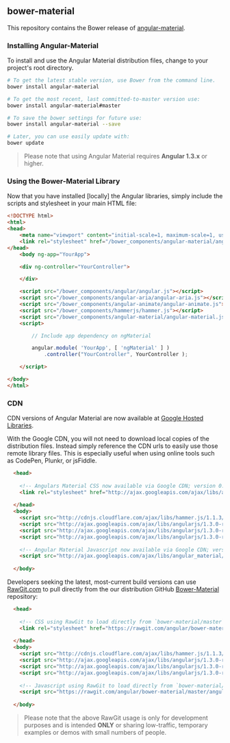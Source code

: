 ## bower-material

This repository contains the Bower release of [angular-material](https://github.com/angular/material).

### Installing Angular-Material

To install and use the Angular Material distribution files, change to your project's root directory.

```bash
# To get the latest stable version, use Bower from the command line.
bower install angular-material

# To get the most recent, last committed-to-master version use:
bower install angular-material#master 

# To save the bower settings for future use:
bower install angular-material --save

# Later, you can use easily update with:
bower update
```

> Please note that using Angular Material requires **Angular 1.3.x** or higher.


### Using the Bower-Material Library

Now that you have installed [locally] the Angular libraries, simply include the scripts and stylesheet in your main HTML file:

```html
<!DOCTYPE html>
<html>
<head>
    <meta name="viewport" content="initial-scale=1, maximum-scale=1, user-scalable=no" />
    <link rel="stylesheet" href="/bower_components/angular-material/angular-material.css">
</head>
	<body ng-app="YourApp">

	<div ng-controller="YourController">

	</div>

	<script src="/bower_components/angular/angular.js"></script>
	<script src="/bower_components/angular-aria/angular-aria.js"></script>
	<script src="/bower_components/angular-animate/angular-animate.js"></script>
	<script src="/bower_components/hammerjs/hammer.js"></script>
	<script src="/bower_components/angular-material/angular-material.js"></script>
	<script>

		// Include app dependency on ngMaterial

		angular.module( 'YourApp', [ 'ngMaterial' ] )
			.controller("YourController", YourController );

	</script>

</body>
</html>
```

### CDN

CDN versions of Angular Material are now available at [Google Hosted Libraries](https://developers.google.com/speed/libraries/devguide#angularmaterial). 

With the Google CDN, you will not need to download local copies of the distribution files. Instead simply reference the CDN urls to easily use those remote library files. This is especially useful when using online tools such as CodePen, Plunkr, or jsFiddle.

```html
  <head>
    
    <!-- Angulars Material CSS now available via Google CDN; version 0.6 used here -->
    <link rel="stylesheet" href="http://ajax.googleapis.com/ajax/libs/angular_material/0.6/angular-material.css">
    
  </head>
  <body>
    <script src="http://cdnjs.cloudflare.com/ajax/libs/hammer.js/1.1.3/hammer.min.js"></script>
    <script src="http://ajax.googleapis.com/ajax/libs/angularjs/1.3.0-rc.4/angular.js"></script>
    <script src="http://ajax.googleapis.com/ajax/libs/angularjs/1.3.0-rc.4/angular-animate.js"></script>
    <script src="http://ajax.googleapis.com/ajax/libs/angularjs/1.3.0-rc.4/angular-aria.js"></script>
    
    <!-- Angular Material Javascript now available via Google CDN; version 0.6 used here -->
    <script src="http://ajax.googleapis.com/ajax/libs/angular_material/0.6/angular-material.min.js"></script>
    
  </body>
```

Developers seeking the latest, most-current build versions can use [RawGit.com](rawgit.com) to pull directly from the our distribution GitHub [Bower-Material](https://github.com/angular/bower-material) repository:

```html
  <head>
  
    <!-- CSS using RawGit to load directly from `bower-material/master`  -->
    <link rel="stylesheet" href="https://rawgit.com/angular/bower-material/master/angular-material.css">
    
  </head>
  <body>
    <script src="http://cdnjs.cloudflare.com/ajax/libs/hammer.js/1.1.3/hammer.min.js"></script>
    <script src="http://ajax.googleapis.com/ajax/libs/angularjs/1.3.0-rc.4/angular.js"></script>
    <script src="http://ajax.googleapis.com/ajax/libs/angularjs/1.3.0-rc.4/angular-animate.js"></script>
    <script src="http://ajax.googleapis.com/ajax/libs/angularjs/1.3.0-rc.4/angular-aria.js"></script>
    
    <!-- Javascript using RawGit to load directly from `bower-material/master`  -->
    <script src="https://rawgit.com/angular/bower-material/master/angular-material.min.js"></script>
    
  </body>
```

> Please note that the above RawGit usage is only for development purposes and is intended **ONLY** or sharing low-traffic, temporary examples or demos with small numbers of people.
